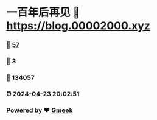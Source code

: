 # 一百年后再见 :link: https://blog.00002000.xyz 
### :page_facing_up: [57](https://blog.00002000.xyz/tag.html) 
### :speech_balloon: 3 
### :hibiscus: 134057 
### :alarm_clock: 2024-04-23 20:02:51 
### Powered by :heart: [Gmeek](https://github.com/Meekdai/Gmeek)
